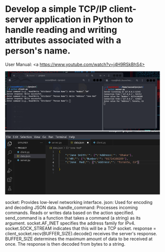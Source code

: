 # Develop a simple TCP/IP client-server application in Python to handle reading and writing attributes associated with a person's name.

User Manual: <a https://www.youtube.com/watch?v=j4H9RSkBhS4>
<div align="center">
  <img src="img/1.png" >
  <img src="img/2.png" >
</div>

socket: Provides low-level networking interface.
json: Used for encoding and decoding JSON data.
handle_command: Processes incoming commands. Reads or writes data based on the action specified.
send_command is a function that takes a command (a string) as its argument.
socket.AF_INET specifies the address family for IPv4. socket.SOCK_STREAM indicates that this will be a TCP socket.
response = client_socket.recv(BUFFER_SIZE).decode() receives the server's response. BUFFER_SIZE determines the maximum amount of data to be received at once. The response is then decoded from bytes to a string.
